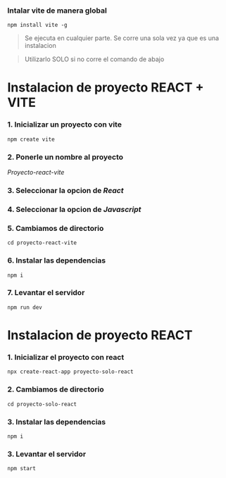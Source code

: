 ### Intalar vite de manera global

`npm install vite -g`

> Se ejecuta en cualquier parte. Se corre una sola vez ya que es una instalacion

> Utilizarlo SOLO si no corre el comando de abajo

# Instalacion de proyecto REACT + VITE

### 1. Inicializar un proyecto con vite

`npm create vite`

### 2. Ponerle un nombre al proyecto

_*Proyecto-react-vite*_

### 3. Seleccionar la opcion de **_React_**

### 4. Seleccionar la opcion de **_Javascript_**

### 5. Cambiamos de directorio

`cd proyecto-react-vite`

### 6. Instalar las dependencias

`npm i`

### 7. Levantar el servidor

`npm run dev`

# Instalacion de proyecto REACT

### 1. Inicializar el proyecto con react

`npx create-react-app proyecto-solo-react`

### 2. Cambiamos de directorio

`cd proyecto-solo-react`

### 3. Instalar las dependencias

`npm i`

### 3. Levantar el servidor

`npm start`
